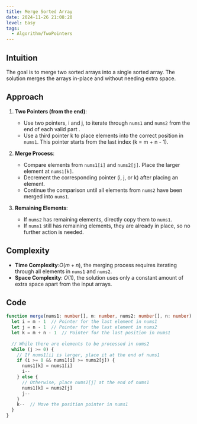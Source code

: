 ```yaml
---
title: Merge Sorted Array
date: 2024-11-26 21:08:20
level: Easy
tags: 
  - Algorithm/TwoPointers
---
```


## Intuition

The goal is to merge two sorted arrays into a single sorted array. The solution merges the arrays in-place and without needing extra space.

## Approach

1. **Two Pointers (from the end)**:  
	- Use two pointers, i and j, to iterate through `nums1` and `nums2` from the end of each valid part .
	- Use a third pointer k to place elements into the correct position in `nums1`. This pointer starts from the last index (k = m + n - 1).

2. **Merge Process**:
	- Compare elements from `nums1[i]` and `nums2[j]`. Place the larger element at `nums1[k]`.
	- Decrement the corresponding pointer (i, j, or k) after placing an element.
	- Continue the comparison until all elements from `nums2` have been merged into `nums1`.

3. **Remaining Elements**:
	- If `nums2` has remaining elements, directly copy them to `nums1`.
	- If `nums1` still has remaining elements, they are already in place, so no further action is needed.

## Complexity

- **Time Complexity**:$O(m+n)$, the merging process requires iterating through all elements in `nums1` and `nums2`.
- **Space Complexity**: $O(1)$, the solution uses only a constant amount of extra space apart from the input arrays.

## Code

```typescript
function merge(nums1: number[], m: number, nums2: number[], n: number): void {
  let i = m - 1  // Pointer for the last element in nums1
  let j = n - 1  // Pointer for the last element in nums2
  let k = m + n - 1  // Pointer for the last position in nums1
  
  // While there are elements to be processed in nums2
  while (j >= 0) {
    // If nums1[i] is larger, place it at the end of nums1
    if (i >= 0 && nums1[i] >= nums2[j]) {
      nums1[k] = nums1[i]
      i--
    } else {
      // Otherwise, place nums2[j] at the end of nums1
      nums1[k] = nums2[j]
      j--
    }
    k--  // Move the position pointer in nums1
  }
}
```
